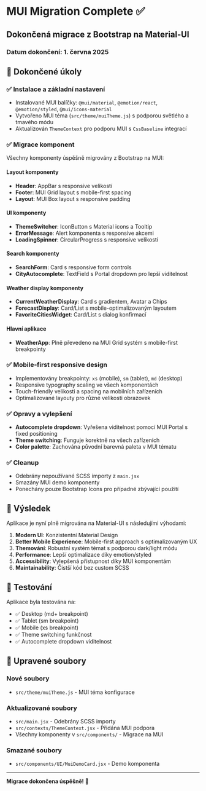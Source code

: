 # MUI Migration Complete ✅

## Dokončená migrace z Bootstrap na Material-UI

### Datum dokončení: 1. června 2025

## 🎯 Dokončené úkoly

### ✅ Instalace a základní nastavení
- Instalované MUI balíčky: `@mui/material`, `@emotion/react`, `@emotion/styled`, `@mui/icons-material`
- Vytvořeno MUI téma (`src/theme/muiTheme.js`) s podporou světlého a tmavého módu
- Aktualizován `ThemeContext` pro podporu MUI s `CssBaseline` integrací

### ✅ Migrace komponent
Všechny komponenty úspěšně migrovány z Bootstrap na MUI:

#### Layout komponenty
- **Header**: AppBar s responsive velikostí
- **Footer**: MUI Grid layout s mobile-first spacing  
- **Layout**: MUI Box layout s responsive padding

#### UI komponenty
- **ThemeSwitcher**: IconButton s Material icons a Tooltip
- **ErrorMessage**: Alert komponenta s responsive akcemi
- **LoadingSpinner**: CircularProgress s responsive velikostí

#### Search komponenty
- **SearchForm**: Card s responsive form controls
- **CityAutocomplete**: TextField s Portal dropdown pro lepší viditelnost

#### Weather display komponenty
- **CurrentWeatherDisplay**: Card s gradientem, Avatar a Chips
- **ForecastDisplay**: Card/List s mobile-optimalizovaným layoutem
- **FavoriteCitiesWidget**: Card/List s dialog konfirmací

#### Hlavní aplikace
- **WeatherApp**: Plně převedeno na MUI Grid systém s mobile-first breakpointy

### ✅ Mobile-first responsive design
- Implementovány breakpointy: `xs` (mobile), `sm` (tablet), `md` (desktop)
- Responsive typography scaling ve všech komponentách
- Touch-friendly velikosti a spacing na mobilních zařízeních
- Optimalizované layouty pro různé velikosti obrazovek

### ✅ Opravy a vylepšení
- **Autocomplete dropdown**: Vyřešena viditelnost pomocí MUI Portal s fixed positioning
- **Theme switching**: Funguje korektně na všech zařízeních
- **Color palette**: Zachována původní barevná paleta v MUI tématu

### ✅ Cleanup
- Odebrány nepoužívané SCSS importy z `main.jsx`
- Smazány MUI demo komponenty
- Ponechány pouze Bootstrap Icons pro případné zbývající použití

## 🚀 Výsledek

Aplikace je nyní plně migrována na Material-UI s následujími výhodami:

1. **Modern UI**: Konzistentní Material Design
2. **Better Mobile Experience**: Mobile-first approach s optimalizovaným UX
3. **Themování**: Robustní systém témat s podporou dark/light módu
4. **Performance**: Lepší optimalizace díky emotion/styled
5. **Accessibility**: Vylepšená přístupnost díky MUI komponentám
6. **Maintainability**: Čistší kód bez custom SCSS

## 📱 Testování

Aplikace byla testována na:
- ✅ Desktop (md+ breakpoint)
- ✅ Tablet (sm breakpoint) 
- ✅ Mobile (xs breakpoint)
- ✅ Theme switching funkčnost
- ✅ Autocomplete dropdown viditelnost

## 📁 Upravené soubory

### Nové soubory
- `src/theme/muiTheme.js` - MUI téma konfigurace

### Aktualizované soubory
- `src/main.jsx` - Odebrány SCSS importy
- `src/contexts/ThemeContext.jsx` - Přidána MUI podpora
- Všechny komponenty v `src/components/` - Migrace na MUI

### Smazané soubory
- `src/components/UI/MuiDemoCard.jsx` - Demo komponenta

---
**Migrace dokončena úspěšně! 🎉**
